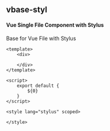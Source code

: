 ## vbase-styl
#### Vue Single File Component with Stylus
Base for Vue File with Stylus
```
<template>
	<div>

	</div>
</template>

<script>
	export default {
		${0}
	}
</script>

<style lang="stylus" scoped>

</style>
```